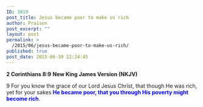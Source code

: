 ```yaml
---
ID: 3819
post_title: Jesus became poor to make us rich
author: Praison
post_excerpt: ""
layout: post
permalink: >
  /2015/06/jesus-became-poor-to-make-us-rich/
published: true
post_date: 2015-06-30 22:24:45
---
```

<strong>2 Corinthians 8:9</strong>
<strong> New King James Version (NKJV)</strong>

9 For you know the grace of our Lord Jesus Christ, that though He was rich, yet for your sakes <span style="color: #0000ff;"><strong>He became poor, that you through His poverty might become rich</strong></span>.
